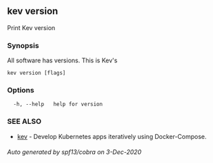 ## kev version

Print Kev version

### Synopsis

All software has versions. This is Kev's

```
kev version [flags]
```

### Options

```
  -h, --help   help for version
```

### SEE ALSO

* [kev](kev.md)	 - Develop Kubernetes apps iteratively using Docker-Compose.

###### Auto generated by spf13/cobra on 3-Dec-2020
